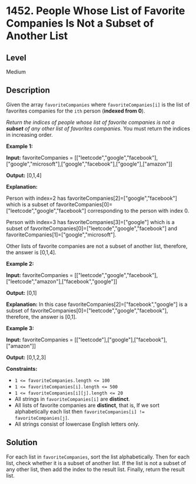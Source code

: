 # 1452. People Whose List of Favorite Companies Is Not a Subset of Another List
## Level
Medium

## Description
Given the array `favoriteCompanies` where `favoriteCompanies[i]` is the list of favorites companies for the `ith` person (**indexed from 0**).

*Return the indices of people whose list of favorite companies is not a **subset** of any other list of favorites companies.* You must return the indices in increasing order.

**Example 1:**

**Input:** favoriteCompanies = [["leetcode","google","facebook"],["google","microsoft"],["google","facebook"],["google"],["amazon"]]

**Output:** [0,1,4] 

**Explanation:**

Person with index=2 has favoriteCompanies[2]=["google","facebook"] which is a subset of favoriteCompanies[0]=["leetcode","google","facebook"] corresponding to the person with index 0.

Person with index=3 has favoriteCompanies[3]=["google"] which is a subset of favoriteCompanies[0]=["leetcode","google","facebook"] and favoriteCompanies[1]=["google","microsoft"].

Other lists of favorite companies are not a subset of another list, therefore, the answer is [0,1,4].

**Example 2:**

**Input:** favoriteCompanies = [["leetcode","google","facebook"],["leetcode","amazon"],["facebook","google"]]

**Output:** [0,1]

**Explanation:** In this case favoriteCompanies[2]=["facebook","google"] is a subset of favoriteCompanies[0]=["leetcode","google","facebook"], therefore, the answer is [0,1].

**Example 3:**

**Input:** favoriteCompanies = [["leetcode"],["google"],["facebook"],["amazon"]]

**Output:** [0,1,2,3]

**Constraints:**

* `1 <= favoriteCompanies.length <= 100`
* `1 <= favoriteCompanies[i].length <= 500`
* `1 <= favoriteCompanies[i][j].length <= 20`
* All strings in `favoriteCompanies[i]` are **distinct**.
* All lists of favorite companies are **distinct**, that is, If we sort alphabetically each list then `favoriteCompanies[i] != favoriteCompanies[j]`.
* All strings consist of lowercase English letters only.

## Solution
For each list in `favoriteCompanies`, sort the list alphabetically. Then for each list, check whether it is a subset of another list. If the list is not a subset of any other list, then add the index to the result list. Finally, return the result list.
